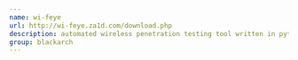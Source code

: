 ```yaml
---
name: wi-feye
url: http://wi-feye.za1d.com/download.php
description: automated wireless penetration testing tool written in python, its designed to simplify common attacks that can be performed on wifi networks so that they can be executed quickly and easily. URL : http://wi-feye.za1d.com/download.php Groups : blackarch blackarch-wireless
group: blackarch
---
```

